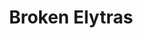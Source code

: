 ---
layout: post
title: Broken Elytras
permalink: /addons/compliance32x/Broken%20Elytra
comments: true
comments-id: BrokenElytras
header-img: compliance32x/addons/Broken Elytra.jpg

long_text: Gives Worn Broken Elytras Visual Tears.

authors:
  - DMgaming

download:
  - 1.17:
    - https://github.com/Compliance-Addons/Addons/raw/master/32x/Broken%20Elytras/Compliance_Broken_Elytras_32x.zip
---
